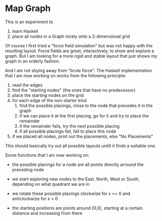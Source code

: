 # Map Graph
This is an experiment to
 1. learn Haskell
 2. place all nodes in a Graph nicely onto a 2-dimensional grid

Of course I first tried a "force field simulation" but was not happy with the resulting layout.
Force fields are great, interactively, to show and explore a graph. But I am looking for a more
rigid and stable layout that just shows my graph in an orderly fashion.

And I am not shying away from "brute force". The Haskell implementation that I am now working on
works from the following principle:

1. read the edges
2. find the "starting nodes" (the ones that have no predecessor)
3. place the starting nodes on the grid
4. for each edge of the non-starter kind
    1. find the possible placings, close to the node that precedes it in the graph
    2. if we can place it at the first placing, go for it and try to place the remainder
    3. if the remainder fails, try the next possible placing
    4. if all possible placings fail, fail to place this node
5. if we placed all nodes, print out the placements, else "No Placements"

This should basically try out all possible layouts untill it finds a suitable one.

Some functions that I am now working on:

 * the possible placings for a node are all points directly arround the preceding node
 * we start exploring new nodes to the East, North, West or South, depending on what quadrant we are in
 * we rotate these possible placings clockwize for x >= 0 and anticlockwize for x < 0

 * the starting positions are points around (0,0), starting at a certain distance and increasing from there
